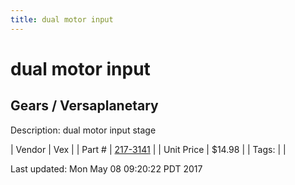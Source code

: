 ```yaml
---
title: dual motor input
---
```


# dual motor input
## Gears / Versaplanetary
Description: 	dual motor input stage 

| Vendor | Vex | 
| Part # | [217-3141](http://www.vexrobotics.com/versaplanetary.html) | 
| Unit Price | $14.98 | 
| Tags: |  | 

Last updated: Mon May 08 09:20:22 PDT 2017